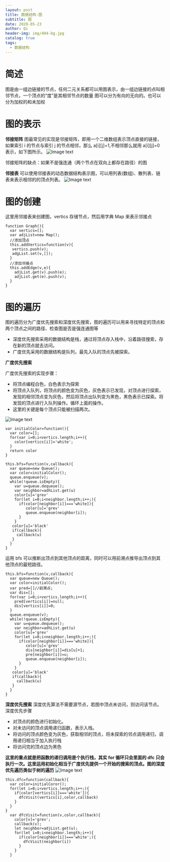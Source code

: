 ```yaml
---
layout: post
title: 数据结构-图
subtitle: 图
date: 2020-05-23
author: Qi
header-img: img/404-bg.jpg
catalog: true
tags:
  - 数据结构
---
```


# 简述

图是由一组边链接的节点，任何二元关系都可以用图表示，由一组边链接的点叫相邻节点，一个顶点的“度”是其相邻节点的数量
图可以分为有向的无向的。也可以分为加权的和未加权

# 图的表示

**邻接矩阵**
图最常见的实现是邻接矩阵，即用一个二维数组表示顶点直接的链接，如果索引 i 的节点与索引 j 的节点相邻，那么 a[i][j]=1,不相邻那么就用 a[i][j]=0 表示，如下图所示。
![Image text](/img/邻接矩阵.jpg)

邻接矩阵的缺点：如果不是强连通（两个节点在双向上都存在路径）的图

**邻接表**
可以使用邻接表的动态数据结构表示图，可以用列表(数组)、散列表、链表来表示相邻的的顶点列表。
![Image text](/img/邻接表.jpg)

# 图的创建

这里用邻接表来创建图，vertics 存储节点，然后用字典 Map 来表示邻接点

```
function Graph(){
  var vertics=[];
  var adjList=new Map();
  //添加顶点
  this.addVertics=function(v){
   vertics.push(v);
   adgList.set(v,[]);
  }
  //添加邻接点
  this.addEdge(v,e){
    adjList.get(v).push(e);
    adjList.get(e).push(v);
  }
}
```

# 图的遍历

图的遍历分为广度优先搜索和深度优先搜索，图的遍历可以用来寻找特定的顶点和两个顶点之间的路径、检查图是否是强连通图等

- 深度优先搜索采用的数据结构是栈，通过将顶点存入栈中，沿着路径搜索，存在新的顶点就去访问。
- 广度优先采用的数据结构是队列，最先入队的顶点先被探索。

**广度优先搜索**

广度优先搜索的实现步骤：

- 将顶点编程白色，白色表示为探索
- 将顶点入队列，将顶点的颜色变为灰色，灰色表示已发现，对顶点进行探索，发现的相邻顶点变为灰色，然后将顶点出队列变为黑色，黑色表示已探索。将发现的顶点进行入队列操作。循环上面的操作。
- 这里的关键是每个顶点只能被扫描两次。

![Image text](/img/广度优先搜索.jpg)

```
var initialColor=function(){
  var color=[];
  for(var i=0;i<vertics.length;i++){
    color[vertics[i]]='white';
  }
  return color
}

this.bfs=function(v,callback){
  var queue=new Queue();
  var color=initialColor();
  queue.enqueue(v);
  while(!queue.isEmpty){
    var u=queue.dequeue();
    var neighbor=adhList.get(u)
    color[u]='grev'
    for(let i=0;i<neighbor.length;i++;){
      if(color[neighbor[i]]==='white]){
         color[u]='grev'
         queue.enqueue(neighbor[i]);
      }
    }
   color[u]='black'
   if(callback){
     callback(u)
   }
  }
}
```

运用 bfs 可以推断出顶点到其他顶点的距离，同时可以用前溯点推导出顶点到其他顶点的最短路径。

```
this.bfs=function(v,callback){
  var queue=new Queue();
  var color=initialColor();
  var pred=[]//前溯点;
  var dis=[];
  for(var i=0;i<vertics.length;i++){
    pred[vertics[i]]=null;
    dis[vertics[i]]=0;
  }
  queue.enqueue(v);
  while(!queue.isEmpty){
    var u=queue.dequeue();
    var neighbor=adhList.get(u)
    color[u]='grev'
    for(let i=0;i<neighbor.length;i++;){
      if(color[neighbor[i]]==='white]){
         color[u]='grev'
         dis[neighbor[i]]=dis[u]+1;
         pre[neighbor[i]]=u;
         queue.enqueue(neighbor[i]);
      }
    }
   color[u]='black'
   if(callback){
     callback(u)
   }
  }
}
```

**深度优先搜索**
深度优先算法不需要源节点，若图中顶点未访问，则访问该节点。深度优先步骤

- 对顶点的颜色进行初始化。
- 对未访问的顶点调用递归函数，表示入栈。
- 将访问的顶点颜色变为灰色，获取相邻的顶点，将未探索的邻点调用递归，调用递归相当于加入执行栈
- 将访问完的顶点边为黑色

**这里的重点就是把函数的递归调用是个执行栈，其实 for 循环只会里面的 dfc 只会执行一次。这里运用初始化相当于广度优先提供一个开始的搜索的顶点。图的深度优先遍历类似于树的遍历**
![Image text](/img/深度优先搜索.jpg)

```
this.dfc=function(callback){
  var color=initialCoror();
  for(let i=0;i<vertics.length;i++;){
    if(color[vertics[i]]==='white']){
      dfcVisit(vertics[i],color,callback)
    }
  }
}
  var dfcVisit=function(v,color,callback){
    color[v]='grev';
    callback(v);
    let neighbor=adjList.get(u);
    for(let i=0;i<neighbor.length;i++){
      if(color[neighbor[i]]==='white';){
        dfcVisit(neighbor[i])
      }
    }
  }
```
